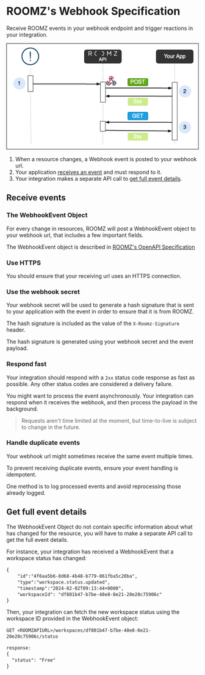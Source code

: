 # ROOMZ's Webhook Specification
Receive ROOMZ events in your webhook endpoint and trigger reactions in your integration.

![](../assets/webhook.png)

1. When a resource changes, a Webhook event is posted to your webhook url.
2. Your application [receives an event](#receive-events) and must respond to it.
3. Your integration makes a separate API call to [get full event details](#get-full-event-details).

## Receive events 

### The WebhookEvent Object

For every change in resources, ROOMZ will post a WebhookEvent object to your webhook url, that includes a few important fields.

The WebhookEvent object is described in [ROOMZ's OpenAPI Specification](../openapi/spec3.yml)

### Use HTTPS

You should ensure that your receiving url uses an HTTPS connection.

### Use the webhook secret

Your webhook secret will be used to generate a hash signature that is sent to your application with the event in order to ensure that it is from ROOMZ.

The hash signature is included as the value of the `X-Roomz-Signature` header.

The hash signature is generated using your webhook secret and the event payload.

### Respond fast
Your integration should respond with a  ``2xx`` status code response as fast as possible.
Any other status codes are considered a delivery failure.

You might want to process the event asynchronously. Your integration can respond when it receives the webhook, and then process the payload in the background.

>Requests aren't time limited at the moment, but time-to-live is subject to change in the future.

### Handle duplicate events
Your webhook url might sometimes receive the same event multiple times. 

To prevent receiving duplicate events, ensure your event handling is idempotent. 

One method is to log processed events and avoid reprocessing those already logged.

## Get full event details 

The WebhookEvent Object do not contain specific information about what has changed for the resource, you will have to make a separate API call to get the full event details.

For instance,  your integration has received a WebhookEvent that a workspace status has changed:
````
{
    "id":"4f6aa5b6-8d68-4b48-b779-861fba5c20ba",
    "type":"workspace.status.updated",
    "timestamp":"2024-02-02T09:13:44+0000",
    "workspaceId": "df801b47-b7be-48e8-8e21-20e20c75906c"
}
````
Then,  your integration can fetch the new workspace status using the workspace ID provided in the WebhookEvent object:

````
GET <ROOMZAPIURL>/workspaces/df801b47-b7be-48e8-8e21-20e20c75906c/status
````
````
response:
{
  "status": "Free"
}
````